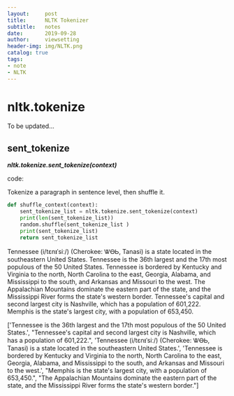 ```yaml
---
layout:     post
title:      NLTK Tokenizer
subtitle:   notes
date:       2019-09-28
author:     viewsetting
header-img: img/NLTK.png
catalog: true
tags:
- note
- NLTK
---
```


# nltk.tokenize

To be updated...

## sent_tokenize

***nltk.tokenize.sent_tokenize(context)***

code:

Tokenize a paragraph in sentence level, then shuffle it.

```python
def shuffle_context(context):
    sent_tokenize_list = nltk.tokenize.sent_tokenize(context)
    print(len(sent_tokenize_list))
    random.shuffle(sent_tokenize_list )
    print(sent_tokenize_list)
    return sent_tokenize_list
```

Tennessee (i/tɛnᵻˈsiː/) (Cherokee: ᏔᎾᏏ, Tanasi) is a state located in the southeastern United States. Tennessee is the 36th largest and the 17th most populous of the 50 United States. Tennessee is bordered by Kentucky and Virginia to the north, North Carolina to the east, Georgia, Alabama, and Mississippi to the south, and Arkansas and Missouri to the west. The Appalachian Mountains dominate the eastern part of the state, and the Mississippi River forms the state's western border. Tennessee's capital and second largest city is Nashville, which has a population of 601,222. Memphis is the state's largest city, with a population of 653,450.

['Tennessee is the 36th largest and the 17th most populous of the 50 United States.', "Tennessee's capital and second largest city is Nashville, which has a population 
of 601,222.", 'Tennessee (i/tɛnᵻˈsiː/) (Cherokee: ᏔᎾᏏ, Tanasi) is a state located in the southeastern United States.', 'Tennessee is bordered by Kentucky and Virginia to the north, North Carolina to the east, Georgia, Alabama, and Mississippi to the south, and Arkansas and Missouri to the west.', "Memphis is the state's largest city, 
with a population of 653,450.", "The Appalachian Mountains dominate the eastern part of the state, and the Mississippi River forms the state's western border."]   
